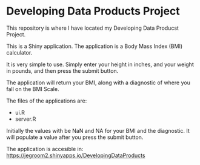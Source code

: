 Developing Data Products Project
================================


This repository is where I have located my Developing Data Producst Project.

This is a Shiny application.  The application is a Body Mass Index (BMI)
calculator. 

It is very simple to use. Simply enter your height in inches, and your weight 
in pounds, and then press the submit button.  

The application will return your BMI, along with a diagnostic of where you 
fall on the BMI Scale. 

The files of the applications are:
* ui.R
* server.R

Initially the values with be NaN and NA for your BMI and the diagnostic.  It 
will populate a value after you press the submit button. 

The application is accesible in: https://jegroom2.shinyapps.io/DevelopingDataProducts
